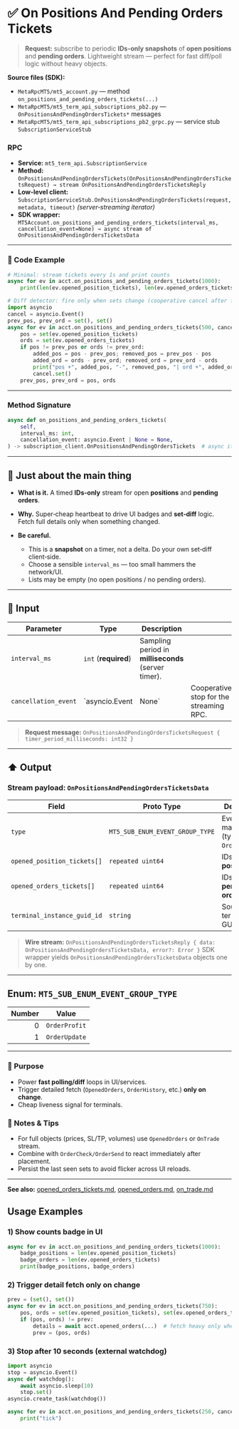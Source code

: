 # ✅ On Positions And Pending Orders Tickets

> **Request:** subscribe to periodic **IDs-only snapshots** of **open positions** and **pending orders**. Lightweight stream — perfect for fast diff/poll logic without heavy objects.

**Source files (SDK):**

* `MetaRpcMT5/mt5_account.py` — method `on_positions_and_pending_orders_tickets(...)`
* `MetaRpcMT5/mt5_term_api_subscriptions_pb2.py` — `OnPositionsAndPendingOrdersTickets*` messages
* `MetaRpcMT5/mt5_term_api_subscriptions_pb2_grpc.py` — service stub `SubscriptionServiceStub`

### RPC

* **Service:** `mt5_term_api.SubscriptionService`
* **Method:** `OnPositionsAndPendingOrdersTickets(OnPositionsAndPendingOrdersTicketsRequest) → stream OnPositionsAndPendingOrdersTicketsReply`
* **Low-level client:** `SubscriptionServiceStub.OnPositionsAndPendingOrdersTickets(request, metadata, timeout)` *(server‑streaming iterator)*
* **SDK wrapper:** `MT5Account.on_positions_and_pending_orders_tickets(interval_ms, cancellation_event=None) → async stream of OnPositionsAndPendingOrdersTicketsData`

---

### 🔗 Code Example

```python
# Minimal: stream tickets every 1s and print counts
async for ev in acct.on_positions_and_pending_orders_tickets(1000):
    print(len(ev.opened_position_tickets), len(ev.opened_orders_tickets))
```

```python
# Diff detector: fire only when sets change (cooperative cancel after first change)
import asyncio
cancel = asyncio.Event()
prev_pos, prev_ord = set(), set()
async for ev in acct.on_positions_and_pending_orders_tickets(500, cancellation_event=cancel):
    pos = set(ev.opened_position_tickets)
    ords = set(ev.opened_orders_tickets)
    if pos != prev_pos or ords != prev_ord:
        added_pos = pos - prev_pos; removed_pos = prev_pos - pos
        added_ord = ords - prev_ord; removed_ord = prev_ord - ords
        print("pos +", added_pos, "-", removed_pos, "| ord +", added_ord, "-", removed_ord)
        cancel.set()
    prev_pos, prev_ord = pos, ords
```

---

### Method Signature

```python
async def on_positions_and_pending_orders_tickets(
    self,
    interval_ms: int,
    cancellation_event: asyncio.Event | None = None,
) -> subscription_client.OnPositionsAndPendingOrdersTickets  # async iterable of OnPositionsAndPendingOrdersTicketsData
```

---

## 💬 Just about the main thing

* **What is it.** A timed **IDs-only** stream for open **positions** and **pending orders**.
* **Why.** Super‑cheap heartbeat to drive UI badges and **set‑diff** logic. Fetch full details only when something changed.
* **Be careful.**

  * This is a **snapshot** on a timer, not a delta. Do your own set‑diff client‑side.
  * Choose a sensible `interval_ms` — too small hammers the network/UI.
  * Lists may be empty (no open positions / no pending orders).

---

## 🔽 Input

| Parameter            | Type                 | Description                                         |                                         |
| -------------------- | -------------------- | --------------------------------------------------- | --------------------------------------- |
| `interval_ms`        | `int` (**required**) | Sampling period in **milliseconds** (server timer). |                                         |
| `cancellation_event` | \`asyncio.Event      | None\`                                              | Cooperative stop for the streaming RPC. |

> **Request message:** `OnPositionsAndPendingOrdersTicketsRequest { timer_period_milliseconds: int32 }`

---

## ⬆️ Output

### Stream payload: `OnPositionsAndPendingOrdersTicketsData`

| Field                       | Proto Type                      | Description                                   |
| --------------------------- | ------------------------------- | --------------------------------------------- |
| `type`                      | `MT5_SUB_ENUM_EVENT_GROUP_TYPE` | Event group marker (typically `OrderUpdate`). |
| `opened_position_tickets[]` | `repeated uint64`               | IDs of **open positions**.                    |
| `opened_orders_tickets[]`   | `repeated uint64`               | IDs of **pending orders**.                    |
| `terminal_instance_guid_id` | `string`                        | Source terminal GUID.                         |

> **Wire stream:** `OnPositionsAndPendingOrdersTicketsReply { data: OnPositionsAndPendingOrdersTicketsData, error?: Error }`
> SDK wrapper yields `OnPositionsAndPendingOrdersTicketsData` objects one by one.

---

## Enum: `MT5_SUB_ENUM_EVENT_GROUP_TYPE`

| Number | Value         |
| -----: | ------------- |
|      0 | `OrderProfit` |
|      1 | `OrderUpdate` |

---

### 🎯 Purpose

* Power **fast polling/diff** loops in UI/services.
* Trigger detailed fetch (`OpenedOrders`, `OrderHistory`, etc.) **only on change**.
* Cheap liveness signal for terminals.

### 🧩 Notes & Tips

* For full objects (prices, SL/TP, volumes) use `OpenedOrders` or `OnTrade` stream.
* Combine with `OrderCheck/OrderSend` to react immediately after placement.
* Persist the last seen sets to avoid flicker across UI reloads.

---

**See also:** [opened\_orders\_tickets.md](../Orders_Positions_History/opened_orders_tickets.md), [opened\_orders.md](../Orders_Positions_History/opened_orders.md), [on\_trade.md](./on_trade.md)

## Usage Examples

### 1) Show counts badge in UI

```python
async for ev in acct.on_positions_and_pending_orders_tickets(1000):
    badge_positions = len(ev.opened_position_tickets)
    badge_orders = len(ev.opened_orders_tickets)
    print(badge_positions, badge_orders)
```

### 2) Trigger detail fetch only on change

```python
prev = (set(), set())
async for ev in acct.on_positions_and_pending_orders_tickets(750):
    pos, ords = set(ev.opened_position_tickets), set(ev.opened_orders_tickets)
    if (pos, ords) != prev:
        details = await acct.opened_orders(...)  # fetch heavy only when needed
        prev = (pos, ords)
```

### 3) Stop after 10 seconds (external watchdog)

```python
import asyncio
stop = asyncio.Event()
async def watchdog():
    await asyncio.sleep(10)
    stop.set()
asyncio.create_task(watchdog())

async for ev in acct.on_positions_and_pending_orders_tickets(250, cancellation_event=stop):
    print("tick")
```
